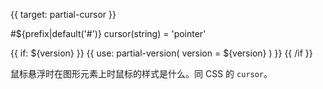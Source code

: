 
{{ target: partial-cursor }}

#${prefix|default('#')} cursor(string) = 'pointer'

<ExampleUIControlEnum options="auto,pointer,move" default="pointer" />

{{ if: ${version} }}
{{ use: partial-version(
    version = ${version}
) }}
{{ /if }}

鼠标悬浮时在图形元素上时鼠标的样式是什么。同 CSS 的 `cursor`。

